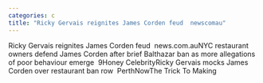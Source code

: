 ```yaml
---
categories: c
title: "Ricky Gervais reignites James Corden feud  newscomau"
---
```

Ricky Gervais reignites James Corden feud&nbsp;&nbsp;news.com.auNYC restaurant owners defend James Corden after brief Balthazar ban as more allegations of poor behaviour emerge&nbsp;&nbsp;9Honey CelebrityRicky Gervais mocks James Corden over restaurant ban row&nbsp;&nbsp;PerthNowThe Trick To Making 